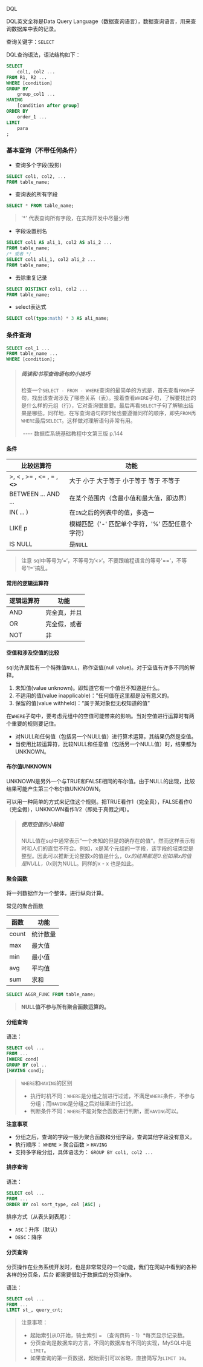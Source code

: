 DQL

DQL英文全称是Data Query Language（数据查询语言），数据查询语言，用来查询数据库中表的记录。

查询关键字：`SELECT`

DQL查询语法，语法结构如下：

```sql
SELECT 
	col1, col2 ...
FROM R1, R2 ...
WHERE [condition]
GROUP BY
	group_col1 ...
HAVING 
	[condition after group]
ORDER BY
	order_1 ...
LIMIT
	para
;
```

### 基本查询（不带任何条件）

- 查询多个字段(投影)

```sql
SELECT col1, col2, ... 
FROM table_name;
```

- 查询表的所有字段

```sql
SELECT * FROM table_name;
```

> '*' 代表查询所有字段，在实际开发中尽量少用

- 字段设置别名

```sql
SELECT col1 AS ali_1, col2 AS ali_2 ...
FROM table_name;
/* 或者 */
SELECT col1 ali_1, col2 ali_2 ...
FROM table_name;

```

- 去除重复记录

```sql
SELECT DISTINCT col1, col2 ...
FROM table_name;
```

- select表达式

```sql
SELECT col(type:math) * 3 AS ali_name;
```



### 条件查询

```sql
SELECT col_1 ... 
FROM table_name ...
WHERE [condition];
```

> ##### 阅读和书写查询语句的小技巧
>
> ​	检查一个`SELECT - FROM - WHERE`查询的最简单的方式是，首先查看`FROM`子句，找出该查询涉及了哪些关系（表）。接着查看`WHERE`子句，了解要找出的是什么样的元组（行），它对查询很重要。最后再看`SELECT`子句了解输出结果是哪些。同样地，在写查询语句的时候也要遵循同样的顺序，即先`FROM`再`WHERE`最后`SELECT`。这样做对理解语句非常有用。
>
> ​	---- 数据库系统基础教程中文第三版 p.144

#### 条件

| 比较运算符                   | 功能                                             |
| ---------------------------- | ------------------------------------------------ |
| \>, < , >= , <= , = , **<>** | 大于 小于 大于等于 小于等于 等于 不等于          |
| BETWEEN ... AND ...          | 在某个范围内（含最小值和最大值，即边界）         |
| IN( ... )                    | 在`IN`之后的列表中的值，多选一                   |
| LIKE p                       | 模糊匹配（'-' 匹配单个字符，'%' 匹配任意个字符） |
| IS NULL                      | 是`NULL`                                         |

> 注意 sql中等号为’=‘，不等号为’<>‘。不要跟编程语言的等号'=='，不等号'!='搞乱。



#### 常用的逻辑运算符

| 逻辑运算符 | 功能         |
| ---------- | ------------ |
| AND        | 完全真，并且 |
| OR         | 完全假，或者 |
| NOT        | 非           |

#### 空值和涉及空值的比较

sql允许属性有一个特殊值`NULL`，称作空值(null value)。对于空值有许多不同的解释。

1. 未知值(value unknown)。即知道它有一个值但不知道是什么。
2. 不适用的值(value inapplicable)：”任何值在这里都是没有意义的。
3. 保留的值(value withheld)：“属于某对象但无权知道的值”

在`WHERE`子句中，要考虑元组中的空值可能带来的影响。当对空值进行运算时有两个重要的规则要记住。

- 对NULL和任何值（包括另一个NULL值）进行算术运算，其结果仍然是空值。
- 当使用比较运算符，比较NULL和任意值（包括另一个NULL值）时，结果都为UNKNOWN。

#### 布尔值UNKNOWN

UNKNOWN是另外一个与TRUE和FALSE相同的布尔值。由于NULL的出现，比较结果可能产生第三个布尔值UNKNOWN。

可以用一种简单的方式来记住这个规则。把TRUE看作1（完全真），FALSE看作0（完全假），UNKNOWN看作1/2（即处于真假之间）。

>##### 使用空值的小缺陷
>
>NULL值在sql中通常表示”一个未知的但是的确存在的值“。然而这样表示有时和人们的直觉不符合。例如，x是某个元组的一字段，该字段的域类型是整型。因此可以推断无论整数x的值是什么，0*x的结果都是0.但如果x的值是NULL，0*x则为NULL。同样的x - x 也是如此。

#### 聚合函数

将一列数据作为一个整体，进行纵向计算。

常见的聚合函数

| 函数  | 功能     |
| ----- | -------- |
| count | 统计数量 |
| max   | 最大值   |
| min   | 最小值   |
| avg   | 平均值   |
| sum   | 求和     |

```sql
SELECT AGGR_FUNC FROM table_name;
```

> **NULL值不参与所有聚合函数运算的。**

#### 分组查询

语法：

```sql
SELECT col ... 
FROM ...
[WHERE cond]
GROUP BY col ..
[HAVING cond];
```

> `WHERE`和`HAVING`的区别
>
> - 执行时机不同：`WHERE`是分组之前进行过滤，不满足`WHERE`条件，不参与分组；而`HAVING`是分组之后对结果进行过滤。
> - 判断条件不同：`WHERE`不能对聚合函数进行判断，而`HAVING`可以。

**注意事项**

- 分组之后，查询的字段一般为聚合函数和分组字段，查询其他字段没有意义。
- 执行顺序： `WHERE`  > 聚合函数 > `HAVING`
- 支持多字段分组，具体语法为： `GROUP BY col1, col2 ... `

#### 排序查询

语法：

```sql
SELECT col ...
FROM ...
ORDER BY col sort_type, col [ASC] ;
```

排序方式（从表头到表尾）：

- `ASC`：升序（默认）
- `DESC`：降序

#### 分页查询

分页操作在业务系统开发时，也是非常常见的一个功能，我们在网站中看到的各种各样的分页条，后台 都需要借助于数据库的分页操作。

语法：

```sql
SELECT col ...
FROM ...
LIMIT st_, query_cnt;
```

>注意事项：
>
>- 起始索引从0开始，骑士索引 = （查询页码 - 1）*每页显示记录数。
>- 分页查询是数据库的方言，不同的数据库有不同的实现，MySQL中是`LIMIT`。
>- 如果查询的第一页数据，起始索引可以省略，直接简写为`LIMIT 10`。

